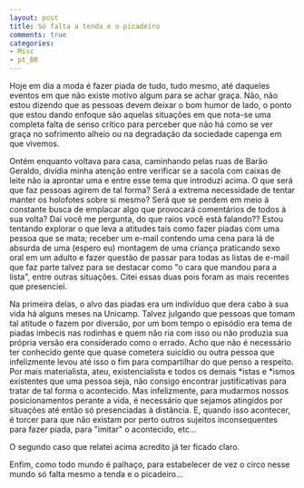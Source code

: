 ```yaml
---
layout: post
title: Só falta a tenda e o picadeiro
comments: true
categories:
- Misc
- pt_BR
---
```

Hoje em dia a moda é fazer piada de tudo, tudo mesmo, até daqueles eventos em que não existe motivo algum para se achar graça. Não, não estou dizendo que as pessoas devem deixar o bom humor de lado, o ponto que estou dando enfoque são aquelas situações em que nota-se uma completa falta de senso crítico para perceber que não há como se ver graça no sofrimento alheio ou na degradação da sociedade capenga em que vivemos.

Ontém enquanto voltava para casa, caminhando pelas ruas de Barão Geraldo, dividia minha atenção entre verificar se a sacola com caixas de leite não ia aprontar uma e entre esse tema que introduzi acima. O que será que faz pessoas agirem de tal forma? Será a extrema necessidade de tentar manter os holofotes sobre si mesmo? Será que se perdem em meio á constante busca de emplacar algo que provocará comentários de todos à sua volta? Daí você me pergunta, do que raios você está falando?? Estou tentando explorar o que leva a atitudes tais como fazer piadas com uma pessoa que se mata; receber um e-mail contendo uma cena para lá de absurda de uma (espero eu) montagem de uma criança praticando sexo oral em um adulto e fazer questão de passar para todas as listas de e-mail que faz parte talvez para se destacar como "o cara que mandou para a lista", entre outras situações. Citei essas duas pois foram as mais recentes que presenciei.

Na primeira delas, o alvo das piadas era um indivíduo que dera cabo à sua vida há alguns meses na Unicamp. Talvez julgando que pessoas que tomam tal atitude o fazem por diversão, por um bom tempo o episódio era tema de piadas imbecis nas rodinhas e quem não ria com isso ou não produzia sua própria versão era considerado como o errado. Acho que não é necessário ter conhecido gente que quase cometera suicídio ou outra pessoa que infelizmente levou até isso o fim para compartilhar do que penso a respeito. Por mais materialista, ateu, existencialista e todos os demais *istas e *ismos existentes que uma pessoa seja, não consigo encontrar justificativas para tratar de tal forma o acontecido. Mas infelizmente, para mudarmos nossos posicionamentos perante a vida, é necessário que sejamos atingidos por situações até então só presenciadas à distância. E, quando isso acontecer, é torcer para que não existam por perto outros sujeitos inconsequentes para fazer piada, para "imitar" o acontecido, etc...

O segundo caso que relatei acima acredito já ter ficado claro.

Enfim, como todo mundo é palhaço, para estabelecer de vez o circo nesse mundo só falta mesmo a tenda e o picadeiro...